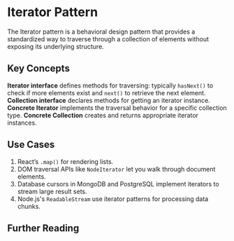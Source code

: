 # Iterator Pattern

The Iterator pattern is a behavioral design pattern that provides a standardized way to traverse through a collection of elements without exposing its underlying structure.

## Key Concepts

**Iterator interface** defines methods for traversing: typically `hasNext()` to check if more elements exist and `next()` to retrieve the next element.
**Collection interface** declares methods for getting an iterator instance.
**Concrete Iterator** implements the traversal behavior for a specific collection type.
**Concrete Collection** creates and returns appropriate iterator instances.

## Use Cases

1. React’s `.map()` for rendering lists.
2. DOM traversal APIs like `NodeIterator` let you walk through document elements.
3. Database cursors in MongoDB and PostgreSQL implement iterators to stream large result sets.
4. Node.js's `ReadableStream` use iterator patterns for processing data chunks.

## Further Reading 

